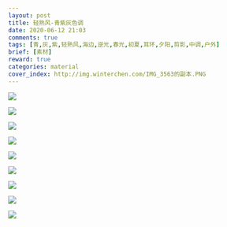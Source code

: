 ```yaml
---
layout: post
title: 轻熟风-青紫灰色调
date: 2020-06-12 21:03
comments: true
tags: [青,灰,紫,轻熟风,海边,逆光,春光,初夏,耳环,夕阳,剪影,中调,户外]
brief: [素材]
reward: true
categories: material
cover_index: http://img.winterchen.com/IMG_3563的副本.PNG
---
```


![](http://img.winterchen.com/IMG_3561.PNG)

![](http://img.winterchen.com/IMG_3562.PNG)

![](http://img.winterchen.com/IMG_3563.PNG)

![](http://img.winterchen.com/IMG_3564.PNG)

![](http://img.winterchen.com/IMG_3565.PNG)

![](http://img.winterchen.com/IMG_3566.PNG)

![](http://img.winterchen.com/IMG_3567.PNG)

![](http://img.winterchen.com/IMG_3568.PNG)

![](http://img.winterchen.com/IMG_3569.PNG)


